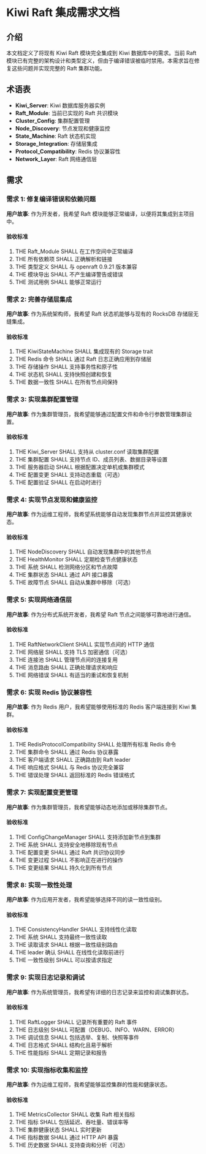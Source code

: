 # Kiwi Raft 集成需求文档

## 介绍

本文档定义了将现有 Kiwi Raft 模块完全集成到 Kiwi 数据库中的需求。当前 Raft 模块已有完整的架构设计和类型定义，但由于编译错误被临时禁用。本需求旨在修复这些问题并实现完整的 Raft 集群功能。

## 术语表

- **Kiwi_Server**: Kiwi 数据库服务器实例
- **Raft_Module**: 当前已实现的 Raft 共识模块
- **Cluster_Config**: 集群配置管理
- **Node_Discovery**: 节点发现和健康监控
- **State_Machine**: Raft 状态机实现
- **Storage_Integration**: 存储层集成
- **Protocol_Compatibility**: Redis 协议兼容性
- **Network_Layer**: Raft 网络通信层

## 需求

### 需求 1: 修复编译错误和依赖问题

**用户故事**: 作为开发者，我希望 Raft 模块能够正常编译，以便将其集成到主项目中。

#### 验收标准

1. THE Raft_Module SHALL 在工作空间中正常编译
2. THE 所有依赖项 SHALL 正确解析和链接
3. THE 类型定义 SHALL 与 openraft 0.9.21 版本兼容
4. THE 模块导出 SHALL 不产生编译警告或错误
5. THE 测试用例 SHALL 能够正常运行

### 需求 2: 完善存储层集成

**用户故事**: 作为系统架构师，我希望 Raft 状态机能够与现有的 RocksDB 存储层无缝集成。

#### 验收标准

1. THE KiwiStateMachine SHALL 集成现有的 Storage trait
2. THE Redis 命令 SHALL 通过 Raft 日志正确应用到存储层
3. THE 存储操作 SHALL 支持事务性和原子性
4. THE 状态机 SHALL 支持快照创建和恢复
5. THE 数据一致性 SHALL 在所有节点间保持

### 需求 3: 实现集群配置管理

**用户故事**: 作为集群管理员，我希望能够通过配置文件和命令行参数管理集群设置。

#### 验收标准

1. THE Kiwi_Server SHALL 支持从 cluster.conf 读取集群配置
2. THE 集群配置 SHALL 支持节点 ID、成员列表、数据目录等设置
3. THE 服务器启动 SHALL 根据配置决定单机或集群模式
4. THE 配置变更 SHALL 支持动态重载（可选）
5. THE 配置验证 SHALL 在启动时进行

### 需求 4: 实现节点发现和健康监控

**用户故事**: 作为运维工程师，我希望系统能够自动发现集群节点并监控其健康状态。

#### 验收标准

1. THE NodeDiscovery SHALL 自动发现集群中的其他节点
2. THE HealthMonitor SHALL 定期检查节点健康状态
3. THE 系统 SHALL 检测网络分区和节点故障
4. THE 集群状态 SHALL 通过 API 接口暴露
5. THE 故障节点 SHALL 自动从集群中移除（可选）

### 需求 5: 实现网络通信层

**用户故事**: 作为分布式系统开发者，我希望 Raft 节点之间能够可靠地进行通信。

#### 验收标准

1. THE RaftNetworkClient SHALL 实现节点间的 HTTP 通信
2. THE 网络层 SHALL 支持 TLS 加密通信（可选）
3. THE 连接池 SHALL 管理节点间的连接复用
4. THE 消息路由 SHALL 正确处理请求和响应
5. THE 网络错误 SHALL 有适当的重试和恢复机制

### 需求 6: 实现 Redis 协议兼容性

**用户故事**: 作为 Redis 用户，我希望能够使用标准的 Redis 客户端连接到 Kiwi 集群。

#### 验收标准

1. THE RedisProtocolCompatibility SHALL 处理所有标准 Redis 命令
2. THE 集群命令 SHALL 通过 Redis 协议暴露
3. THE 客户端请求 SHALL 正确路由到 Raft leader
4. THE 响应格式 SHALL 与 Redis 协议完全兼容
5. THE 错误处理 SHALL 返回标准的 Redis 错误格式

### 需求 7: 实现配置变更管理

**用户故事**: 作为集群管理员，我希望能够动态地添加或移除集群节点。

#### 验收标准

1. THE ConfigChangeManager SHALL 支持添加新节点到集群
2. THE 系统 SHALL 支持安全地移除现有节点
3. THE 配置变更 SHALL 通过 Raft 共识协议同步
4. THE 变更过程 SHALL 不影响正在进行的操作
5. THE 变更结果 SHALL 持久化到所有节点

### 需求 8: 实现一致性处理

**用户故事**: 作为应用开发者，我希望能够选择不同的读一致性级别。

#### 验收标准

1. THE ConsistencyHandler SHALL 支持线性化读取
2. THE 系统 SHALL 支持最终一致性读取
3. THE 读取请求 SHALL 根据一致性级别路由
4. THE leader 确认 SHALL 在线性化读取前进行
5. THE 一致性级别 SHALL 可以按请求指定

### 需求 9: 实现日志记录和调试

**用户故事**: 作为系统管理员，我希望有详细的日志记录来监控和调试集群状态。

#### 验收标准

1. THE RaftLogger SHALL 记录所有重要的 Raft 事件
2. THE 日志级别 SHALL 可配置（DEBUG、INFO、WARN、ERROR）
3. THE 调试信息 SHALL 包括选举、复制、快照等事件
4. THE 日志格式 SHALL 结构化且易于解析
5. THE 性能指标 SHALL 定期记录和报告

### 需求 10: 实现指标收集和监控

**用户故事**: 作为运维工程师，我希望能够监控集群的性能和健康状态。

#### 验收标准

1. THE MetricsCollector SHALL 收集 Raft 相关指标
2. THE 指标 SHALL 包括延迟、吞吐量、错误率等
3. THE 集群健康状态 SHALL 实时更新
4. THE 指标数据 SHALL 通过 HTTP API 暴露
5. THE 历史数据 SHALL 支持查询和分析（可选）